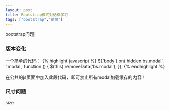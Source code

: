 ```yaml
---
layout: post
title: Bootstrap模式对话框学习
tags: ["bootstrap","前端"]
---
```

  bootstrap问题

### 版本变化

一个简单的代码：
{% highlight javascript %}
$('body').on('hidden.bs.modal', '.modal', function () {
    $(this).removeData('bs.modal');
});
{% endhighlight %}

在公共的js页面中加入此段代码，即可禁止所有modal加载缓存的内容！

### 尺寸问题

size

